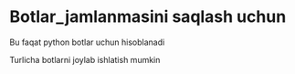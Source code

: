 # Botlar_jamlanmasini saqlash uchun
Bu faqat python botlar uchun hisoblanadi

Turlicha botlarni joylab ishlatish mumkin
